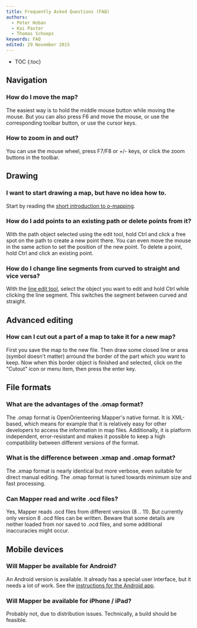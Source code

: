 ```yaml
---
title: Frequently Asked Questions (FAQ)
authors:
  - Peter Hoban
  - Kai Pastor
  - Thomas Schoeps
keywords: FAQ
edited: 29 November 2015
---
```


* TOC
{:toc}

## Navigation

### How do I move the map?
The easiest way is to hold the middle mouse button while moving the mouse. But you can also press F6 and move the mouse, or use the corresponding toolbar button, or use the cursor keys.

### How to zoom in and out?
You can use the mouse wheel, press F7/F8 or +/- keys, or click the zoom buttons in the toolbar.


## Drawing

### I want to start drawing a map, but have no idea how to.
Start by reading the [short introduction to o-mapping](mapping-index.md).

### How do I add points to an existing path or delete points from it?
With the path object selected using the edit tool, hold Ctrl and click a free spot on the path to create a new point there. You can even move the mouse in the same action to set the position of the new point. To delete a point, hold Ctrl and click an existing point.

### How do I change line segments from curved to straight and vice versa?
With the [line edit tool](toolbars.md#tool_edit_line), select the object you want to edit and hold Ctrl while clicking the line segment. This switches the segment between curved and straight.


## Advanced editing

### How can I cut out a part of a map to take it for a new map?
First you save the map to the new file. Then draw some closed line or area (symbol doesn't matter) arround the border of the part which you want to keep. Now when this border object is finished and selected, click on the "Cutout" icon or menu item, then press the enter key.


## File formats

### What are the advantages of the .omap format?
The .omap format is OpenOrienteering Mapper's native format. It is XML-based, which means for example that it is relatively easy for other developers to access the information in map files. Additionally, it is platform independent, error-resistant and makes it possible to keep a high compatibility between different versions of the format.

### What is the difference between .xmap and .omap format?
The .xmap format is nearly identical but more verbose, even suitable for direct manual editing. The .omap format is tuned towards minimum size and fast processing.

### Can Mapper read and write .ocd files?
Yes, Mapper reads .ocd files from different version (8 .. 11). But currently only version 8 .ocd files can be written. Beware that some details are neither loaded from nor saved to .ocd files, and some additional inaccuracies might occur.


## Mobile devices

### Will Mapper be available for Android?
An Android version is available. It already has a special user interface, but it needs a lot of work. See the [instructions for the Android app](android-index.md).

### Will Mapper be available for iPhone / iPad?
Probably not, due to distribution issues. Technically, a build should be feasible.
